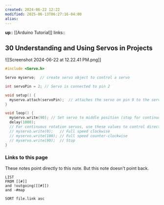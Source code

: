 ```yaml
---
created: 2024-06-22 12:22
modified: 2025-06-13T06:27:16-04:00
alias: 
---
```

**up**::  [[Arduino Tutorial]]
links::
## 30 Understanding and Using Servos in Projects

![[Screenshot 2024-06-22 at 12.22.41 PM.png]]
```c++
#include <Servo.h>

Servo myservo;  // create servo object to control a servo

int servoPin = 2; // Servo is connected to pin 2

void setup() {
  myservo.attach(servoPin);  // attaches the servo on pin 9 to the servo object
}

void loop() {
  myservo.write(90); // Set servo to middle position (stop for continuous rotation servos)
  delay(1000);
  // For continuous rotation servos, use these values to control direction and speed:
  // myservo.write(0);   // Full speed clockwise
  // myservo.write(180); // Full speed counter-clockwise
  // myservo.write(90);  // Stop
}
```


### Links to this page
These notes point directly to this note. But this note doesn't point back.
```dataview
LIST
FROM [[#]]
and !outgoing([[#]])
and -#map

SORT file.link asc
```



